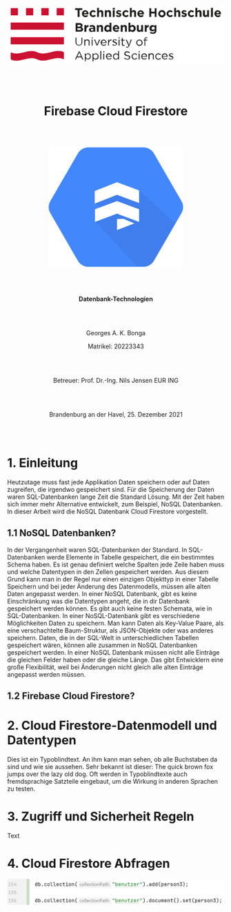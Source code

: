 <center>
<br>
<br>
<br>


![](bonga/media/image1.png)

<br>
<br>

# Firebase Cloud Firestore

<br>
<br>



![](images/cloud_firestore_logo.png)

<br>
<br>

**Datenbank-Technologien**

<br>
<br>

Georges A. K. Bonga

Matrikel: 20223343

<br>
<br>

Betreuer: Prof. Dr.-Ing. Nils Jensen EUR ING

<br>
<br>

Brandenburg an der Havel, 25. Dezember 2021

<br>
<br>


</center>




# 1. Einleitung

Heutzutage muss fast jede Applikation Daten speichern oder auf Daten zugreifen, die irgendwo gespeichert sind. Für die Speicherung der Daten waren SQL-Datenbanken lange Zeit die Standard Lösung. Mit der Zeit haben sich immer mehr Alternative entwickelt, zum Beispiel, NoSQL Datenbanken. In dieser Arbeit wird die NoSQL Datenbank Cloud Firestore vorgestellt.

## 1.1 NoSQL Datenbanken?

In der Vergangenheit waren SQL-Datenbanken der Standard. In SQL-Datenbanken werde Elemente in Tabelle gespeichert, die ein bestimmtes Schema haben. Es ist genau definiert welche Spalten jede Zeile haben muss und welche Datentypen in den Zellen gespeichert werden. Aus diesem Grund kann man in der Regel nur einen einzigen Objekttyp in einer Tabelle Speichern und bei jeder Änderung des Datenmodells, müssen alle alten Daten angepasst werden.
In einer NoSQL Datenbank, gibt es keine Einschränkung was die Datentypen angeht, die in dir Datenbank gespeichert werden können. Es gibt auch keine festen Schemata, wie in SQL-Datenbanken. In einer NoSQL-Datenbank gibt es verschiedene Möglichkeiten Daten zu speichern. Man kann Daten als Key-Value Paare, als eine verschachtelte Baum-Struktur, als JSON-Objekte oder was anderes speichern. Daten, die in der SQL-Welt in unterschiedlichen Tabellen gespeichert wären, können alle zusammen in NoSQL Datenbanken gespeichert werden. In einer NoSQL Datenbank müssen nicht alle Einträge die gleichen Felder haben oder die gleiche Länge. Das gibt Entwicklern eine große Flexibilität, weil bei Änderungen nicht gleich alle alten Einträge angepasst werden müssen.


## 1.2 Firebase Cloud Firestore?

# 2. Cloud Firestore-Datenmodell und Datentypen

Dies ist ein Typoblindtext. An ihm kann man sehen, ob alle Buchstaben da sind und wie sie aussehen. Sehr bekannt ist dieser: The quick brown fox jumps over the lazy old dog. Oft werden in Typoblindtexte auch fremdsprachige Satzteile eingebaut, um die Wirkung in anderen Sprachen zu testen.

# 3. Zugriff und Sicherheit Regeln

Text

# 4. Cloud Firestore Abfragen

![img.png](images/img.png)